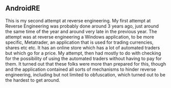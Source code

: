 
AndroidRE
-----------
This is my second attempt at reverse engineering. My first attempt at Reverse Engineering was probably done around 3 years ago, just around the same time of the year and around very late in the previous year. The attempt was at reverse engineering a Windows application, to be more specific, Metatrader, an application that is used for trading currencies, shares etc etc. It has an online store which has a lot of automated traders but which go for a price. My attempt, then had mostly to do
with checking for the possibility of using the automated traders without having to pay for them. It turned out that these folks were more than prepared for this, though and the application contained all sorts of mechanisms to hinder reverse engineering, including but not limited to obfuscation, which turned out to be the hardest to get around.


